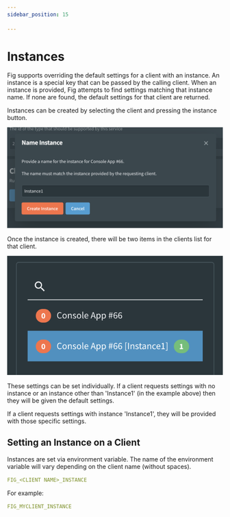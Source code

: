 ```yaml
---
sidebar_position: 15

---
```


# Instances

Fig supports overriding the default settings for a client with an instance. An instance is a special key that can be passed by the calling client. When an instance is provided, Fig attempts to find settings matching that instance name. If none are found, the default settings for that client are returned.

Instances can be created by selecting the client and pressing the instance button. 

![image-20221129153120621](../../static/img/image-20221129153120621.png)

Once the instance is created, there will be two items in the clients list for that client.

![image-20221129153215045](../../static/img/image-20221129153215045.png)

These settings can be set individually. If a client requests settings with no instance or an instance other than 'Instance1' (in the example above) then they will be given the default settings.

If a client requests settings with instance 'Instance1', they will be provided with those specific settings.



## Setting an Instance on a Client

Instances are set via environment variable. The name of the environment variable will vary depending on the client name (without spaces).

```yaml
FIG_<CLIENT NAME>_INSTANCE
```

For example:

```yaml
FIG_MYCLIENT_INSTANCE
```
